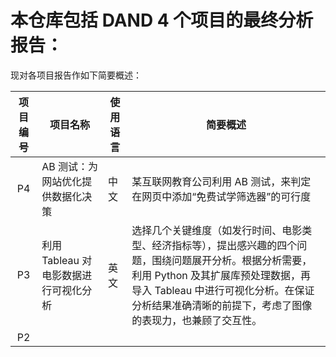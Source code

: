# 本仓库包括 DAND 4 个项目的最终分析报告：

现对各项目报告作如下简要概述：

| 项目编号 | 项目名称 | 使用语言 | 简要概述 | 
| :---: | --- | --- | --- |
| P4 | AB 测试：为网站优化提供数据化决策 | 中文 | 某互联网教育公司利用 AB 测试，来判定在网页中添加“免费试学筛选器”的可行度 |
| P3 | 利用 Tableau 对电影数据进行可视化分析 | 英文 | 选择几个关键维度（如发行时间、电影类型、经济指标等），提出感兴趣的四个问题，围绕问题展开分析。根据分析需要，利用 Python 及其扩展库预处理数据，再导入 Tableau 中进行可视化分析。在保证分析结果准确清晰的前提下，考虑了图像的表现力，也兼顾了交互性。|
| P2 | 
